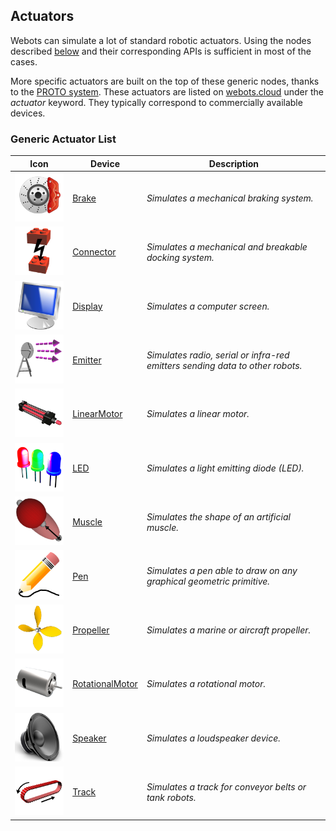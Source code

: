 ## Actuators

Webots can simulate a lot of standard robotic actuators.
Using the nodes described [below](#generic-actuator-list) and their corresponding APIs is sufficient in most of the cases.

More specific actuators are built on the top of these generic nodes, thanks to the [PROTO system](../reference/proto.md).
These actuators are listed on [webots.cloud](https://webots.cloud/proto?keyword=actuator) under the *actuator* keyword.
They typically correspond to commercially available devices.

### Generic Actuator List

| Icon | Device | Description |
| :---: | --- | --- |
| ![Brake.png](images/actuators/Brake.png) | [Brake](../reference/brake.md) | *Simulates a mechanical braking system.* |
| ![Connector.png](images/actuators/Connector.png) | [Connector](../reference/connector.md) | *Simulates a mechanical and breakable docking system.* |
| ![Display.png](images/actuators/Display.png) | [Display](../reference/display.md) | *Simulates a computer screen.* |
| ![Emitter.png](images/actuators/Emitter.png) | [Emitter](../reference/emitter.md) | *Simulates radio, serial or infra-red emitters sending data to other robots.* |
| ![LinearMotor.png](images/actuators/LinearMotor.png) | [LinearMotor](../reference/linearmotor.md) | *Simulates a linear motor.* |
| ![LED.png](images/actuators/LED.png) | [LED](../reference/led.md) | *Simulates a light emitting diode (LED).* |
| ![Muscle.png](images/actuators/Muscle.png) | [Muscle](../reference/muscle.md) | *Simulates the shape of an artificial muscle.* |
| ![Pen.png](images/actuators/Pen.png) | [Pen](../reference/pen.md) | *Simulates a pen able to draw on any graphical geometric primitive.* |
| ![Propeller.png](images/actuators/Propeller.png) | [Propeller](../reference/propeller.md) | *Simulates a marine or aircraft propeller.* |
| ![RotationalMotor.png](images/actuators/RotationalMotor.png) | [RotationalMotor](../reference/rotationalmotor.md) | *Simulates a rotational motor.* |
| ![Speaker.png](images/actuators/Speaker.png) | [Speaker](../reference/speaker.md) | *Simulates a loudspeaker device.* |
| ![Track.png](images/actuators/Track.png) | [Track](../reference/track.md) | *Simulates a track for conveyor belts or tank robots.* |
